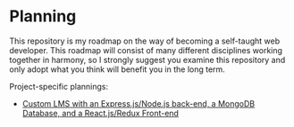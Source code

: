 # Planning

This repository is my roadmap on the way of becoming a self-taught web developer. This roadmap will consist of many different disciplines working together in harmony, so I strongly suggest you examine this repository and only adopt what you think will benefit you in the long term. 

Project-specific plannings:

- [Custom LMS with an Express.js/Node.js back-end, a MongoDB Database, and a React.js/Redux Front-end](https://github.com/gpfaucher/planning/blob/master/projects/LMS.md)
